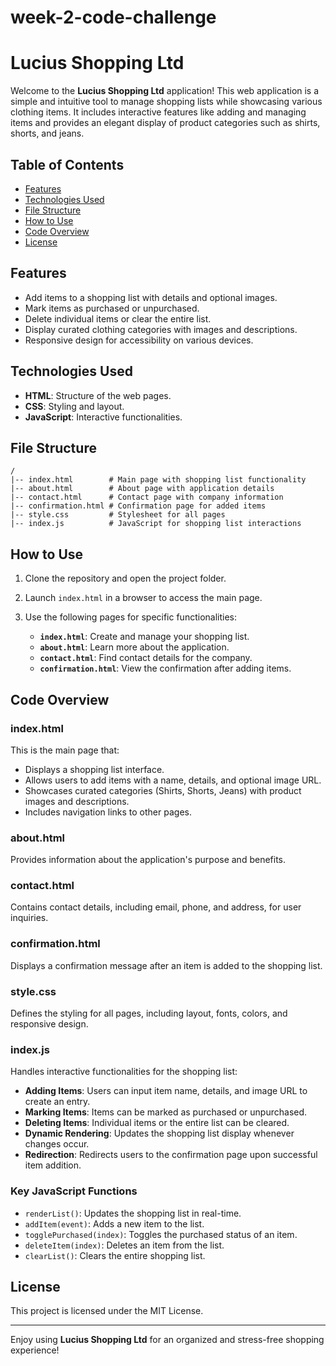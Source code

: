 
# week-2-code-challenge

# Lucius Shopping Ltd

Welcome to the **Lucius Shopping Ltd** application! This web application is a simple and intuitive tool to manage shopping lists while showcasing various clothing items. It includes interactive features like adding and managing items and provides an elegant display of product categories such as shirts, shorts, and jeans.

## Table of Contents

- [Features](#features)
- [Technologies Used](#technologies-used)
- [File Structure](#file-structure)
- [How to Use](#how-to-use)
- [Code Overview](#code-overview)
- [License](#license)

## Features

- Add items to a shopping list with details and optional images.
- Mark items as purchased or unpurchased.
- Delete individual items or clear the entire list.
- Display curated clothing categories with images and descriptions.
- Responsive design for accessibility on various devices.

## Technologies Used

- **HTML**: Structure of the web pages.
- **CSS**: Styling and layout.
- **JavaScript**: Interactive functionalities.

## File Structure

```plaintext
/
|-- index.html        # Main page with shopping list functionality
|-- about.html        # About page with application details
|-- contact.html      # Contact page with company information
|-- confirmation.html # Confirmation page for added items
|-- style.css         # Stylesheet for all pages
|-- index.js          # JavaScript for shopping list interactions
```

## How to Use

1. Clone the repository and open the project folder.

2. Launch `index.html` in a browser to access the main page.

3. Use the following pages for specific functionalities:

   - **`index.html`**: Create and manage your shopping list.
   - **`about.html`**: Learn more about the application.
   - **`contact.html`**: Find contact details for the company.
   - **`confirmation.html`**: View the confirmation after adding items.

## Code Overview

### index.html

This is the main page that:

- Displays a shopping list interface.
- Allows users to add items with a name, details, and optional image URL.
- Showcases curated categories (Shirts, Shorts, Jeans) with product images and descriptions.
- Includes navigation links to other pages.

### about.html

Provides information about the application's purpose and benefits.

### contact.html

Contains contact details, including email, phone, and address, for user inquiries.

### confirmation.html

Displays a confirmation message after an item is added to the shopping list.

### style.css

Defines the styling for all pages, including layout, fonts, colors, and responsive design.

### index.js

Handles interactive functionalities for the shopping list:

- **Adding Items**: Users can input item name, details, and image URL to create an entry.
- **Marking Items**: Items can be marked as purchased or unpurchased.
- **Deleting Items**: Individual items or the entire list can be cleared.
- **Dynamic Rendering**: Updates the shopping list display whenever changes occur.
- **Redirection**: Redirects users to the confirmation page upon successful item addition.

### Key JavaScript Functions

- `renderList()`: Updates the shopping list in real-time.
- `addItem(event)`: Adds a new item to the list.
- `togglePurchased(index)`: Toggles the purchased status of an item.
- `deleteItem(index)`: Deletes an item from the list.
- `clearList()`: Clears the entire shopping list.

## License

This project is licensed under the MIT License.

---

Enjoy using **Lucius Shopping Ltd** for an organized and stress-free shopping experience!
